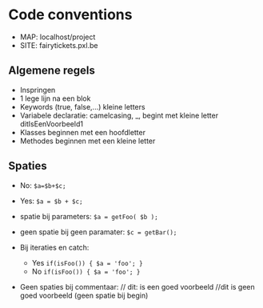 # Code conventions

- MAP: localhost/project
- SITE: fairytickets.pxl.be

## Algemene regels

  - Inspringen
  - 1 lege lijn na een blok
  - Keywords (true, false,...) kleine letters
  - Variabele declaratie: camelcasing, _, begint met kleine letter
      ditIsEenVoorbeeld1
  - Klasses beginnen met een hoofdletter
  - Methodes beginnen met een kleine letter

## Spaties
  - No: `$a=$b+$c;`

  - Yes: `$a = $b + $c;`
    
  - spatie bij parameters: `$a = getFoo( $b );`
    
  - geen spatie bij geen paramater: `$c = getBar();`
    
  - Bij iteraties en catch:
    - Yes
      `if(isFoo()) { $a = 'foo'; }`
    - No
      `if(isFoo()) { $a = 'foo'; }`
      
  - Geen spaties bij commentaar: 
    // dit: is een goed voorbeeld
    //dit is geen goed voorbeeld (geen spatie bij begin) 
